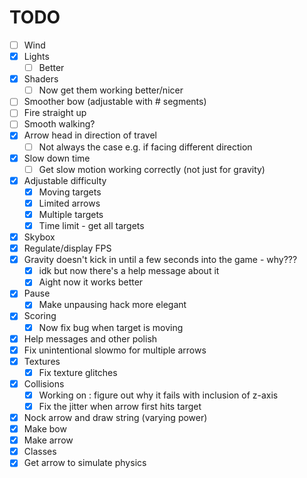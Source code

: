 # TODO
- [ ] Wind
- [x] Lights
  - [ ] Better
- [x] Shaders
  - [ ] Now get them working better/nicer
- [ ] Smoother bow (adjustable with # segments)
- [ ] Fire straight up
- [ ] Smooth walking?
- [x] Arrow head in direction of travel
  - [ ] Not always the case e.g. if facing different direction
- [x] Slow down time
  - [ ] Get slow motion working correctly (not just for gravity)
- [x] Adjustable difficulty
  - [x] Moving targets
  - [x] Limited arrows
  - [x] Multiple targets
  - [x] Time limit - get all targets
- [x] Skybox
- [x] Regulate/display FPS
- [x] Gravity doesn't kick in until a few seconds into the game - why???
  - [x] idk but now there's a help message about it
  - [x] Aight now it works better
- [x] Pause
  - [x] Make unpausing hack more elegant
- [x] Scoring
  - [x] Now fix bug when target is moving
- [x] Help messages and other polish
- [x] Fix unintentional slowmo for multiple arrows
- [x] Textures
  - [x] Fix texture glitches
- [x] Collisions
  - [x] Working on : figure out why it fails with inclusion of z-axis
  - [x] Fix the jitter when arrow first hits target
- [x] Nock arrow and draw string (varying power)
- [x] Make bow
- [x] Make arrow
- [x] Classes
- [x] Get arrow to simulate physics
